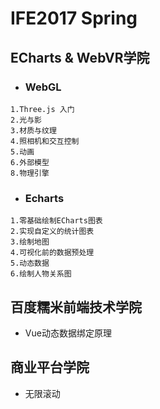 # IFE2017 Spring
## ECharts & WebVR学院 
- ### WebGL
```
1.Three.js 入门
2.光与影
3.材质与纹理
4.照相机和交互控制
5.动画
6.外部模型
8.物理引擎
```
- ### Echarts
```
1.零基础绘制ECharts图表
2.实现自定义的统计图表
3.绘制地图
4.可视化前的数据预处理
5.动态数据
6.绘制人物关系图
```
>
## 百度糯米前端技术学院
- Vue动态数据绑定原理
>
## 商业平台学院
- 无限滚动
